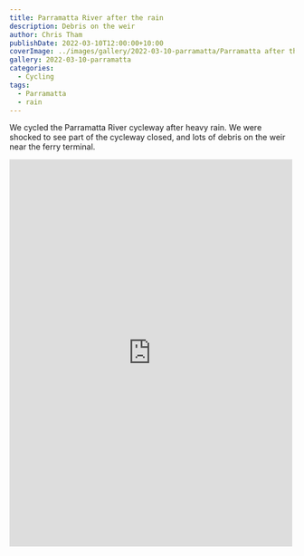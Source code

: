 ```yaml
---
title: Parramatta River after the rain
description: Debris on the weir
author: Chris Tham
publishDate: 2022-03-10T12:00:00+10:00
coverImage: ../images/gallery/2022-03-10-parramatta/Parramatta after the rain (6).jpeg
gallery: 2022-03-10-parramatta
categories:
  - Cycling
tags:
  - Parramatta
  - rain
---
```


We cycled the Parramatta River cycleway after heavy rain. We were shocked to
see part of the cycleway closed, and lots of debris on the weir near the
ferry terminal.

<iframe src="https://www.facebook.com/plugins/post.php?href=https%3A%2F%2Fwww.facebook.com%2Fchris1.tham%2Fposts%2Fpfbid02tY68A1ru3bp4tPYdbKEc421K8bjyajXf2dvpArYTYGw4SjyGMgvsXdQamNNxvZZBl&show_text=true&width=500" width="500" height="684" style="border:none;overflow:hidden" scrolling="no" frameborder="0" allowfullscreen="true" allow="autoplay; clipboard-write; encrypted-media; picture-in-picture; web-share"></iframe>
